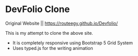 # DevFolio Clone
Original Website || https://routeegy.github.io/Devfolio/

This is my attempt to clone the above site.

- It is completely responsive using Bootstrap 5 Grid System
- Uses typed.js for the writing animation